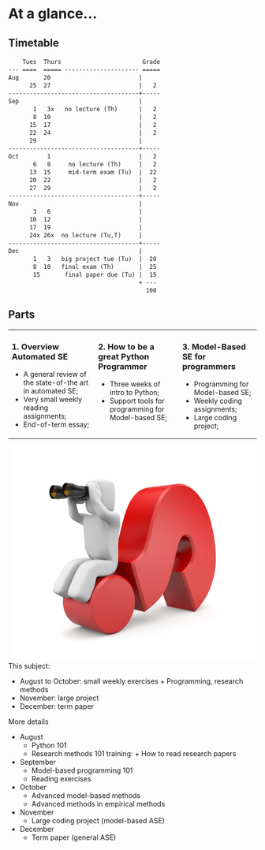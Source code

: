 
# At a glance...

## Timetable

```
    Tues  Thurs                       Grade
--- ====  ===== --------------------- =====
Aug       20                         |
      25  27                         |   2
-------------------------------------+-----
Sep                                  |
       1   3x   no lecture (Th)      |   2
       8  10                         |   2
      15  17                         |   2
	  22  24                         |   2
	  29                             |
-------------------------------------+-----
Oct        1                         |   2
       6   8     no lecture (Th)     |   2
	  13  15     mid-term exam (Tu)  |  22
      20  22                         |   2
      27  29                         |   2
-------------------------------------+-----
Nov                                  | 
 	   3   6                         |
	  10  12                         |
	  17  19                         |
	  24x 26x  no lecture (Tu,T)     |
-------------------------------------+-----
Dec                                  |
       1   3   big project tue (Tu)  |  20
       8  10   final exam (Th)       |  25
	   15       final paper due (Tu) |  15
	                                 + ---
	                                   100	
```
	  
## Parts


<table><tr><td colspan=2 valign=top>
<h3>1. Overview Automated SE</h3>
<ul>
<li>
A general review of the state-of-the art in automated SE;
<li>
Very small weekly reading assignments;
<li>
End-of-term essay;
</ul>
</td><td valign=top>
<h3>2. How to be a great Python Programmer</h3>
<ul>
<li>Three weeks of intro to Python;
<li>Support tools for programming for Model-based SE;
</ul>


</td>
<td valign=top>

<h3>3. Model-Based SE for programmers</h3>
<ul>
<li>Programming for Model-based SE;
<li> Weekly coding assignments;
<li> Large coding project;
</ul>
</td></tr></table>



<img width=500 align=right src="img/overview.png">

This subject:

+ August to October: small weekly exercises
      +  Programming, research methods
+ November: large project
+ December: term paper

More details

+ August 
    + Python 101
    + Research methods 101 training:
	      + How to read research papers
+ September 
    + Model-based programming 101
    + Reading exercises
+ October 
    + Advanced model-based methods
    + Advanced methods in empirical methods
+ November
    + Large coding project (model-based ASE)
+ December
    + Term paper (general ASE)



